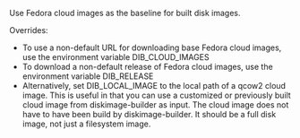 Use Fedora cloud images as the baseline for built disk images.

Overrides:

 * To use a non-default URL for downloading base Fedora cloud images,
   use the environment variable DIB\_CLOUD\_IMAGES
 * To download a non-default release of Fedora cloud images, use the
   environment variable DIB\_RELEASE
 * Alternatively, set DIB\_LOCAL\_IMAGE to the local path of a qcow2 cloud
   image. This is useful in that you can use a customized or previously built
   cloud image from diskimage-builder as input. The cloud image does not have
   to have been build by diskimage-builder. It should be a full disk image,
   not just a filesystem image.
